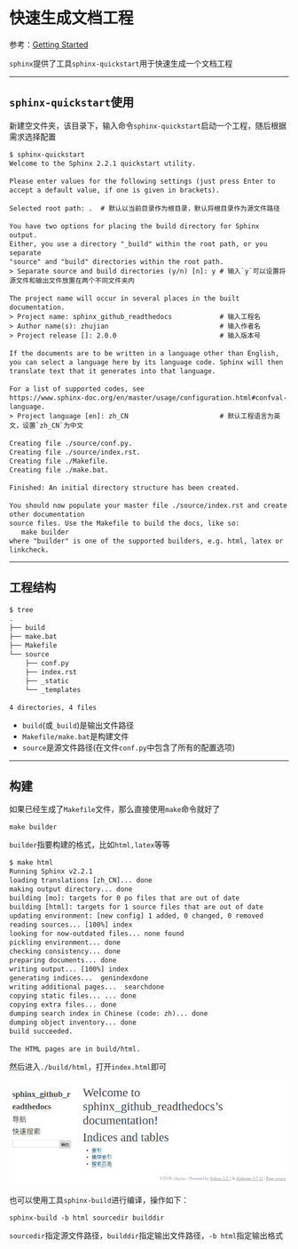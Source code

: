 
# 快速生成文档工程

参考：[Getting Started](http://www.sphinx-doc.org/en/master/usage/quickstart.html)

`sphinx`提供了工具`sphinx-quickstart`用于快速生成一个文档工程

---

## `sphinx-quickstart`使用

新建空文件夹，该目录下，输入命令`sphinx-quickstart`启动一个工程，随后根据需求选择配置

```
$ sphinx-quickstart 
Welcome to the Sphinx 2.2.1 quickstart utility.

Please enter values for the following settings (just press Enter to
accept a default value, if one is given in brackets).

Selected root path: .  # 默认以当前目录作为根目录，默认将根目录作为源文件路径

You have two options for placing the build directory for Sphinx output.
Either, you use a directory "_build" within the root path, or you separate
"source" and "build" directories within the root path.
> Separate source and build directories (y/n) [n]: y # 输入`y`可以设置将源文件和输出文件放置在两个不同文件夹内

The project name will occur in several places in the built documentation.
> Project name: sphinx_github_readthedocs            # 输入工程名
> Author name(s): zhujian                            # 输入作者名
> Project release []: 2.0.0                          # 输入版本号

If the documents are to be written in a language other than English,
you can select a language here by its language code. Sphinx will then
translate text that it generates into that language.

For a list of supported codes, see
https://www.sphinx-doc.org/en/master/usage/configuration.html#confval-language.
> Project language [en]: zh_CN                       # 默认工程语言为英文，设置`zh_CN`为中文

Creating file ./source/conf.py.
Creating file ./source/index.rst.
Creating file ./Makefile.
Creating file ./make.bat.

Finished: An initial directory structure has been created.

You should now populate your master file ./source/index.rst and create other documentation
source files. Use the Makefile to build the docs, like so:
   make builder
where "builder" is one of the supported builders, e.g. html, latex or linkcheck.
```

---

## 工程结构

```
$ tree
.
├── build
├── make.bat
├── Makefile
└── source
    ├── conf.py
    ├── index.rst
    ├── _static
    └── _templates

4 directories, 4 files
```

* `build`(或`_build`)是输出文件路径
* `Makefile/make.bat`是构建文件
* `source`是源文件路径(在文件`conf.py`中包含了所有的配置选项)

---

## 构建

如果已经生成了`Makefile`文件，那么直接使用`make`命令就好了

    make builder 
    
`builder`指要构建的格式，比如`html,latex`等等

```
$ make html
Running Sphinx v2.2.1
loading translations [zh_CN]... done
making output directory... done
building [mo]: targets for 0 po files that are out of date
building [html]: targets for 1 source files that are out of date
updating environment: [new config] 1 added, 0 changed, 0 removed
reading sources... [100%] index                                                                                                  
looking for now-outdated files... none found
pickling environment... done
checking consistency... done
preparing documents... done
writing output... [100%] index                                                                                                   
generating indices...  genindexdone
writing additional pages...  searchdone
copying static files... ... done
copying extra files... done
dumping search index in Chinese (code: zh)... done
dumping object inventory... done
build succeeded.

The HTML pages are in build/html.
```

然后进入`./build/html`，打开`index.html`即可

![](./imgs/index.png)

也可以使用工具`sphinx-build`进行编译，操作如下：

    sphinx-build -b html sourcedir builddir

`sourcedir`指定源文件路径，`builddir`指定输出文件路径，`-b html`指定输出格式
